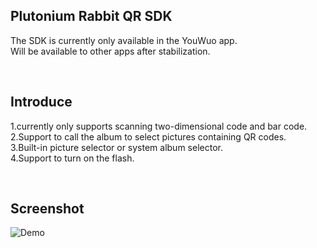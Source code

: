 <h2>Plutonium Rabbit QR SDK</h2>

The SDK is currently only available in the YouWuo app.
<br>
Will be available to other apps after stabilization.

<br>
<h2>Introduce</h2>

1.currently only supports scanning two-dimensional code and bar code.
<br>
2.Support to call the album to select pictures containing QR codes.
<br>
3.Built-in picture selector or system album selector.
<br>
4.Support to turn on the flash.

<br>
<h2>Screenshot</h2>

![Demo](https://raw.githubusercontent.com/butuink/butuqrcode-SDK/main/butuqrcode.jpg)
